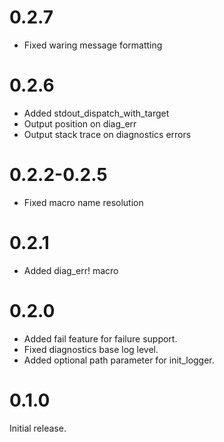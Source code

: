 0.2.7
=====

* Fixed waring message formatting

0.2.6
=====

* Added stdout_dispatch_with_target
* Output position on diag_err
* Output stack trace on diagnostics errors

0.2.2-0.2.5
===========

* Fixed macro name resolution

0.2.1
=====

* Added diag_err! macro

0.2.0
=====

* Added fail feature for failure support.
* Fixed diagnostics base log level.
* Added optional path parameter for init_logger.

0.1.0
=====

Initial release.